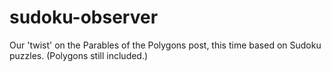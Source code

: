 # sudoku-observer
Our 'twist' on the Parables of the Polygons post, this time based on Sudoku puzzles.
(Polygons still included.)